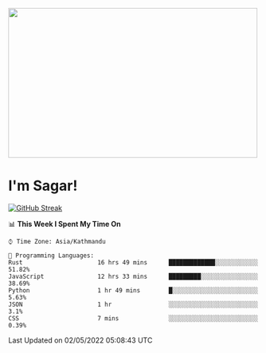 
<img src="https://media.giphy.com/media/3ornk57KwDXf81rjWM/giphy.gif" width="500" height="300" frameBorder="0" class="giphy-embed" allowFullScreen></img>

#   I'm Sagar!
[![GitHub Streak](https://github-readme-streak-stats.herokuapp.com/?user=sgr2848)](https://git.io/streak-stats)
<!--START_SECTION:waka-->
📊 **This Week I Spent My Time On** 

```text
⌚︎ Time Zone: Asia/Kathmandu

💬 Programming Languages: 
Rust                     16 hrs 49 mins      █████████████░░░░░░░░░░░░   51.82% 
JavaScript               12 hrs 33 mins      █████████░░░░░░░░░░░░░░░░   38.69% 
Python                   1 hr 49 mins        █░░░░░░░░░░░░░░░░░░░░░░░░   5.63% 
JSON                     1 hr                ░░░░░░░░░░░░░░░░░░░░░░░░░   3.1% 
CSS                      7 mins              ░░░░░░░░░░░░░░░░░░░░░░░░░   0.39%

```


 Last Updated on 02/05/2022 05:08:43 UTC
<!--END_SECTION:waka-->

